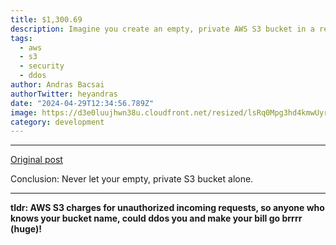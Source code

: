 ```yaml
---
title: $1,300.69
description: Imagine you create an empty, private AWS S3 bucket in a region of your preference...
tags:
  - aws
  - s3
  - security
  - ddos
author: Andras Bacsai
authorTwitter: heyandras
date: "2024-04-29T12:34:56.789Z"
image: https://d3e0luujhwn38u.cloudfront.net/resized/lsRq0Mpg3hd4kmwUyrzmyWyOZiPyeANR7LPL9ZQ1uTk/s:1200/plain/s3://typefully-user-uploads/img/original/10070/6e13f962-8316-4378-b823-0587b4939835.webp__edited
category: development
---
```


--- 

[Original post](https://medium.com/@maciej.pocwierz/how-an-empty-s3-bucket-can-make-your-aws-bill-explode-934a383cb8b1)

Conclusion: Never let your empty, private S3 bucket alone.

--- 

__tldr: AWS S3 charges for unauthorized incoming requests, so anyone who knows your bucket name, could ddos you and make your bill go brrrr (huge)!__
